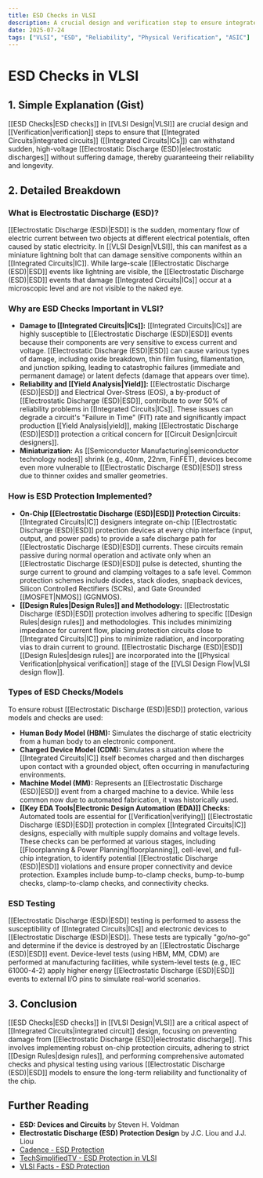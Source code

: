 ```yaml
---
title: ESD Checks in VLSI
description: A crucial design and verification step to ensure integrated circuits can withstand electrostatic discharges, guaranteeing reliability.
date: 2025-07-24
tags: ["VLSI", "ESD", "Reliability", "Physical Verification", "ASIC"]
---
```


# ESD Checks in VLSI

## 1. Simple Explanation (Gist)

[[ESD Checks|ESD checks]] in [[VLSI Design|VLSI]] are crucial design and [[Verification|verification]] steps to ensure that [[Integrated Circuits|integrated circuits]] ([[Integrated Circuits|ICs]]) can withstand sudden, high-voltage [[Electrostatic Discharge (ESD)|electrostatic discharges]] without suffering damage, thereby guaranteeing their reliability and longevity.

## 2. Detailed Breakdown

### What is Electrostatic Discharge (ESD)?

[[Electrostatic Discharge (ESD)|ESD]] is the sudden, momentary flow of electric current between two objects at different electrical potentials, often caused by static electricity. In [[VLSI Design|VLSI]], this can manifest as a miniature lightning bolt that can damage sensitive components within an [[Integrated Circuits|IC]]. While large-scale [[Electrostatic Discharge (ESD)|ESD]] events like lightning are visible, the [[Electrostatic Discharge (ESD)|ESD]] events that damage [[Integrated Circuits|ICs]] occur at a microscopic level and are not visible to the naked eye.

### Why are ESD Checks Important in VLSI?

*   **Damage to [[Integrated Circuits|ICs]]:** [[Integrated Circuits|ICs]] are highly susceptible to [[Electrostatic Discharge (ESD)|ESD]] events because their components are very sensitive to excess current and voltage. [[Electrostatic Discharge (ESD)|ESD]] can cause various types of damage, including oxide breakdown, thin film fusing, filamentation, and junction spiking, leading to catastrophic failures (immediate and permanent damage) or latent defects (damage that appears over time).
*   **Reliability and [[Yield Analysis|Yield]]:** [[Electrostatic Discharge (ESD)|ESD]] and Electrical Over-Stress (EOS), a by-product of [[Electrostatic Discharge (ESD)|ESD]], contribute to over 50% of reliability problems in [[Integrated Circuits|ICs]]. These issues can degrade a circuit's "Failure in Time" (FIT) rate and significantly impact production [[Yield Analysis|yield]], making [[Electrostatic Discharge (ESD)|ESD]] protection a critical concern for [[Circuit Design|circuit designers]].
*   **Miniaturization:** As [[Semiconductor Manufacturing|semiconductor technology nodes]] shrink (e.g., 40nm, 22nm, FinFET), devices become even more vulnerable to [[Electrostatic Discharge (ESD)|ESD]] stress due to thinner oxides and smaller geometries.

### How is ESD Protection Implemented?

*   **On-Chip [[Electrostatic Discharge (ESD)|ESD]] Protection Circuits:** [[Integrated Circuits|IC]] designers integrate on-chip [[Electrostatic Discharge (ESD)|ESD]] protection devices at every chip interface (input, output, and power pads) to provide a safe discharge path for [[Electrostatic Discharge (ESD)|ESD]] currents. These circuits remain passive during normal operation and activate only when an [[Electrostatic Discharge (ESD)|ESD]] pulse is detected, shunting the surge current to ground and clamping voltages to a safe level. Common protection schemes include diodes, stack diodes, snapback devices, Silicon Controlled Rectifiers (SCRs), and Gate Grounded [[MOSFET|NMOS]] (GGNMOS).
*   **[[Design Rules|Design Rules]] and Methodology:** [[Electrostatic Discharge (ESD)|ESD]] protection involves adhering to specific [[Design Rules|design rules]] and methodologies. This includes minimizing impedance for current flow, placing protection circuits close to [[Integrated Circuits|IC]] pins to minimize radiation, and incorporating vias to drain current to ground. [[Electrostatic Discharge (ESD)|ESD]] [[Design Rules|design rules]] are incorporated into the [[Physical Verification|physical verification]] stage of the [[VLSI Design Flow|VLSI design flow]].

### Types of ESD Checks/Models

To ensure robust [[Electrostatic Discharge (ESD)|ESD]] protection, various models and checks are used:

*   **Human Body Model (HBM):** Simulates the discharge of static electricity from a human body to an electronic component.
*   **Charged Device Model (CDM):** Simulates a situation where the [[Integrated Circuits|IC]] itself becomes charged and then discharges upon contact with a grounded object, often occurring in manufacturing environments.
*   **Machine Model (MM):** Represents an [[Electrostatic Discharge (ESD)|ESD]] event from a charged machine to a device. While less common now due to automated fabrication, it was historically used.
*   **[[Key EDA Tools|Electronic Design Automation (EDA)]] Checks:** Automated tools are essential for [[Verification|verifying]] [[Electrostatic Discharge (ESD)|ESD]] protection in complex [[Integrated Circuits|IC]] designs, especially with multiple supply domains and voltage levels. These checks can be performed at various stages, including [[Floorplanning & Power Planning|floorplanning]], cell-level, and full-chip integration, to identify potential [[Electrostatic Discharge (ESD)|ESD]] violations and ensure proper connectivity and device protection. Examples include bump-to-clamp checks, bump-to-bump checks, clamp-to-clamp checks, and connectivity checks.

### ESD Testing

[[Electrostatic Discharge (ESD)|ESD]] testing is performed to assess the susceptibility of [[Integrated Circuits|ICs]] and electronic devices to [[Electrostatic Discharge (ESD)|ESD]]. These tests are typically "go/no-go" and determine if the device is destroyed by an [[Electrostatic Discharge (ESD)|ESD]] event. Device-level tests (using HBM, MM, CDM) are performed at manufacturing facilities, while system-level tests (e.g., IEC 61000-4-2) apply higher energy [[Electrostatic Discharge (ESD)|ESD]] events to external I/O pins to simulate real-world scenarios.

## 3. Conclusion

[[ESD Checks|ESD checks]] in [[VLSI Design|VLSI]] are a critical aspect of [[Integrated Circuits|integrated circuit]] design, focusing on preventing damage from [[Electrostatic Discharge (ESD)|electrostatic discharge]]. This involves implementing robust on-chip protection circuits, adhering to strict [[Design Rules|design rules]], and performing comprehensive automated checks and physical testing using various [[Electrostatic Discharge (ESD)|ESD]] models to ensure the long-term reliability and functionality of the chip.

## Further Reading

*   **ESD: Devices and Circuits** by Steven H. Voldman
*   **Electrostatic Discharge (ESD) Protection Design** by J.C. Liou and J.J. Liou
*   [Cadence - ESD Protection](https://www.cadence.com/en_US/home/tools/digital-design-and-signoff/power-signoff/esd-protection.html)
*   [TechSimplifiedTV - ESD Protection in VLSI](https://www.techsimplifiedtv.in/2023/06/esd-protection-in-vlsi.html)
*   [VLSI Facts - ESD Protection](https://vlsifacts.com/esd-protection/)
